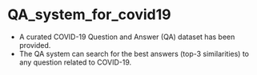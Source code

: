 # QA_system_for_covid19

- A curated COVID-19 Question and Answer (QA) dataset has been provided. 
- The QA system can search for the best answers (top-3 similarities) to any question related to COVID-19. 

